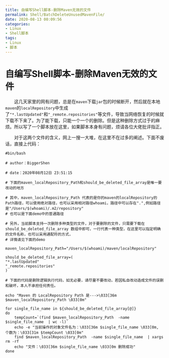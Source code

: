 ```yaml
---
title: 自编写Shell脚本-删除Maven无效的文件
permalink: Shell/BatchDeleteUnusedMavenFile/
date: 2020-08-13 00:09:56
categories:
- Linux
- Shell脚本
tags:
- Linux
- 脚本
---
```


# 自编写Shell脚本-删除Maven无效的文件

&emsp;&emsp;这几天家里的网有问题，总是在`maven`下载`jar`包的时候断开，然后就在本地`maven`的`localRepository`中生成了`"*.lastUpdated"`和`"_remote.repositories"`等文件，导致当网络恢复的时候就下载不下来了。为了能下载，只能一个一个的删除。但是这种删除方式过于的麻烦。所以写了一个脚本放在这里，如果脚本本身有问题，烦请各位大佬批评指正。

&emsp;&emsp;对于这两个文件的含义，网上一搜一大堆，在这里不在过多的阐述。下面不废话，直接上代码：

```shell
#bin/bash

# author：BiggerShen

# date：2020年08月12日 23:51:15

# 下面的maven_localRepository_Path和should_be_deleted_file_array是唯一要改动的地方

# 其中，maven_localRepository_Path 代表的是你的maven的localRepository的Path路径，可以使用绝对路径，也可以采用相对路径whoami，路径中可以存在".",例如路径是"/Users/$(whoami)/.m2/repository"
# 也可以是下面demo中的普通路径

# 另外，当前脚本支持一次删除多种类型的文件，对于要删除的文件，只需要下载在 should_be_deleted_file_array 数组中即可，一行代表一种类型，在这里可以指定明确的文件名称，也可以采用通配符的方式，
# 详情请见下面的demo

maven_localRepository_Path="/Users/$(whoami)/maven/localRepository"

should_be_deleted_file_array=(
"*.lastUpdated"
"_remote.repositories"
)

# 下面的代码是删除逻辑执行代码，如无必要，请尽量不要改动，若因私自改动造成文件的误删和破坏，本人不承担任何责任。

echo "Maven 的 LocalRepository Path 是--->\033[36m $maven_localRepository_Path \033[0m"

for single_file_name in ${should_be_deleted_file_array[@]}
do
    tempCount=`(find $maven_localRepository_Path  -name $single_file_name  | wc -l)`
    echo -e "当前操作的对象文件名为：\033[36m $single_file_name \033[0m, 个数为：\033[31m $tempCount \033[0m"
    find $maven_localRepository_Path  -name $single_file_name  | xargs rm -rf
    echo "文件：\033[36m $single_file_name \033[0m 删除成功"
done
```

